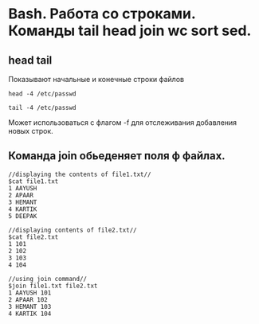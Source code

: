 # Bash. Работа со строками. Команды tail head join wc sort sed.
 
##  head  tail

Показывают начальные и конечные строки файлов

    head -4 /etc/passwd

    tail -4 /etc/passwd

Может использоваться с флагом -f для отслеживания добавления новых строк.

## Команда join обьеденяет поля ф файлах.

    //displaying the contents of file1.txt//
    $cat file1.txt
    1 AAYUSH
    2 APAAR
    3 HEMANT
    4 KARTIK
    5 DEEPAK

    //displaying contents of file2.txt//
    $cat file2.txt
    1 101
    2 102
    3 103
    4 104

    //using join command//
    $join file1.txt file2.txt
    1 AAYUSH 101
    2 APAAR 102
    3 HEMANT 103
    4 KARTIK 104

